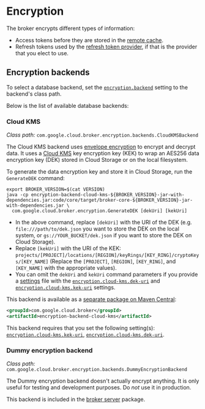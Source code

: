 # Encryption

The broker encrypts different types of information:

-   Access tokens before they are stored in the [remote cache](caching.md#remote-cache).
-   Refresh tokens used by the [refresh token provider](providers.md#refresh-token-provider), if that is the provider
    that you elect to use.

## Encryption backends

To select a database backend, set the [`encryption.backend`](settings.md#encryptionbackend) setting
to the backend's class path.

Below is the list of available database backends:

### Cloud KMS

_Class path:_ `com.google.cloud.broker.encryption.backends.CloudKMSBackend`

The Cloud KMS backend uses [envelope encryption](https://cloud.google.com/kms/docs/envelope-encryption)
to encrypt and decrypt data. It uses a [Cloud KMS](https://cloud.google.com/kms/) key encryption key (KEK)
to wrap an AES256 data encryption key (DEK) stored in Cloud Storage or on the local filesystem.

To generate the data encryption key and store it in Cloud Storage, run the
`GenerateDEK` command:

```shell
export BROKER_VERSION=$(cat VERSION)
java -cp encryption-backend-cloud-kms-${BROKER_VERSION}-jar-with-dependencies.jar:code/core/target/broker-core-${BROKER_VERSION}-jar-with-dependencies.jar \
  com.google.cloud.broker.encryption.GenerateDEK [dekUri] [kekUri]
```

*   In the above command, replace `[dekUri]` with the URI of the DEK (e.g. `file:///path/to/dek.json` you want to store
    the DEK on the local system, or `gs://YOUR_BUCKET/dek.json` if you want to store the DEK on Cloud Storage).
*   Replace `[kekUri]` with the URI of the KEK: `projects/[PROJECT]/locations/[REGION]/keyRings/[KEY_RING]/cryptoKeys/[KEY_NAME]`
    (Replace the `[PROJECT]`, `[REGION]`, `[KEY_RING]`, and `[KEY_NAME]` with the appropriate values).
*   You can omit the `dekUri` and `kekUri` command parameters if you provide a [settings](settings.md) file with the
    [`encryption.cloud-kms.dek-uri`](settings.md#encryptioncloud-kmsdek-uri) and
    [`encryption.cloud-kms.kek-uri`](settings.md#encryptioncloud-kmskek-uri) settings.

This backend is available as a [separate package on Maven Central](https://search.maven.org/search?q=g:com.google.cloud.broker%20AND%20a:encryption-backend-cloud-kms):

```xml
<groupId>com.google.cloud.broker</groupId>
<artifactId>encryption-backend-cloud-kms</artifactId>
```

This backend requires that you set the following setting(s): [`encryption.cloud-kms.kek-uri`](settings.md#encryptioncloud-kmskek-uri),
[`encryption.cloud-kms.dek-uri`](settings.md#encryptioncloud-kmsdek-uri).

### Dummy encryption backend

_Class path:_ `com.google.cloud.broker.encryption.backends.DummyEncryptionBackend`

The Dummy encryption backend doesn't actually encrypt anything. It is only useful for testing
and development purposes. Do _not_ use it in production.

This backend is included in the [broker server](broker-server.md) package.
